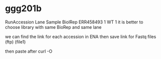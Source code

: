 # ggg201b
RunAccession	Lane	Sample	BiolRep
ERR458493	      1	    WT	     1
it is better to choose library with same BioRep and same lane

we can find the link for each accession in ENA then save link for Fastq files (ftp) (file1)

then paste after curl -O
